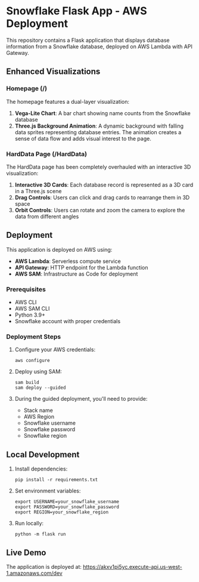 # Snowflake Flask App - AWS Deployment

This repository contains a Flask application that displays database information from a Snowflake database, deployed on AWS Lambda with API Gateway.

## Enhanced Visualizations

### Homepage (/)
The homepage features a dual-layer visualization:
1. **Vega-Lite Chart**: A bar chart showing name counts from the Snowflake database
2. **Three.js Background Animation**: A dynamic background with falling data sprites representing database entries. The animation creates a sense of data flow and adds visual interest to the page.

### HardData Page (/HardData)
The HardData page has been completely overhauled with an interactive 3D visualization:
1. **Interactive 3D Cards**: Each database record is represented as a 3D card in a Three.js scene
2. **Drag Controls**: Users can click and drag cards to rearrange them in 3D space
3. **Orbit Controls**: Users can rotate and zoom the camera to explore the data from different angles

## Deployment

This application is deployed on AWS using:
- **AWS Lambda**: Serverless compute service
- **API Gateway**: HTTP endpoint for the Lambda function
- **AWS SAM**: Infrastructure as Code for deployment

### Prerequisites
- AWS CLI
- AWS SAM CLI
- Python 3.9+
- Snowflake account with proper credentials

### Deployment Steps
1. Configure your AWS credentials:
   ```
   aws configure
   ```

2. Deploy using SAM:
   ```
   sam build
   sam deploy --guided
   ```

3. During the guided deployment, you'll need to provide:
   - Stack name
   - AWS Region
   - Snowflake username
   - Snowflake password
   - Snowflake region

## Local Development

1. Install dependencies:
   ```
   pip install -r requirements.txt
   ```

2. Set environment variables:
   ```
   export USERNAME=your_snowflake_username
   export PASSWORD=your_snowflake_password
   export REGION=your_snowflake_region
   ```

3. Run locally:
   ```
   python -m flask run
   ```

## Live Demo
The application is deployed at: https://akxv1pi5yc.execute-api.us-west-1.amazonaws.com/dev
